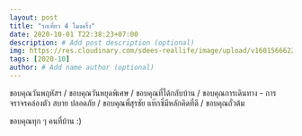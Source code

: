 ```yaml
---
layout: post
title: "รถเที่ยว 4 โมงครึ่ง"
date: 2020-10-01 T22:38:23+07:00
description: # Add post description (optional)
img: https://res.cloudinary.com/sdees-reallife/image/upload/v1601566622/1601544696184.jpg # Add image post (optional)
tags: [2020-10]
author: # Add name author (optional)
---
```

ขอบคุณวันพฤหัสฯ / ขอบคุณวันหยุดพิเศษ / ขอบคุณที่ได้กลับบ้าน / ขอบคุณการเดินทาง - การจราจรคล่องตัว สบาย ปลอดภัย / ขอบคุณพี่สุรชัย แท๊กซี่มีหลักคิดที่ดี / ขอบคุณถั่วต้ม

<i class="fa fa-child" style="color:plum"></i>

ขอบคุณทุก ๆ คนที่บ้าน :)
